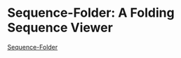 # Sequence-Folder: A Folding Sequence Viewer

[Sequence-Folder](https://origamimagiro.github.io/sequence_folder/)
